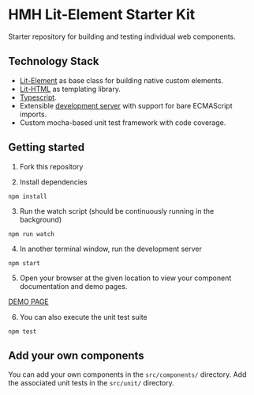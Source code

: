 # HMH Lit-Element Starter Kit

Starter repository for building and testing individual web components. 

## Technology Stack

* [Lit-Element](https://lit-element.polymer-project.org/) as base class for building native custom elements.
* [Lit-HTML](https://lit-html.polymer-project.org/) as templating library.
* [Typescript](http://www.typescriptlang.org/).
* Extensible [development server](https://github.com/hmhco/mtl-nodejs-base-server) with support for bare ECMAScript imports.
* Custom mocha-based unit test framework with code coverage.

## Getting started

1. Fork this repository

2. Install dependencies

```
npm install
```

3. Run the watch script (should be continuously running in the background)

```
npm run watch
```

4. In another terminal window, run the development server

```
npm start
```

5. Open your browser at the given location to view your component documentation and demo pages.

[DEMO PAGE](http://localhost:3000/demo/index.html)

6. You can also execute the unit test suite

```
npm test
```

## Add your own components

You can add your own components in the `src/components/` directory.
Add the associated unit tests in the `src/unit/` directory.
